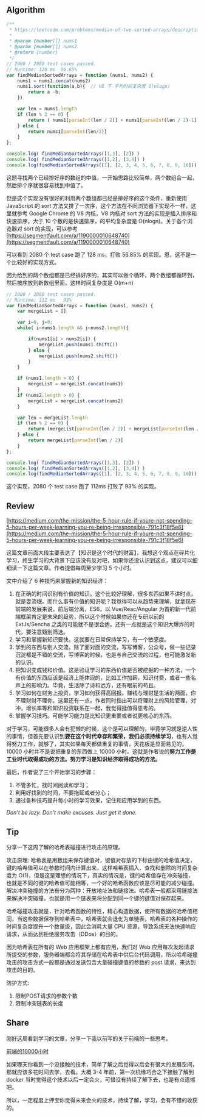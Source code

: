 ## Algorithm
```javascript
/**
 * https://leetcode.com/problems/median-of-two-sorted-arrays/description/
 * 
 * @param {number[]} nums1
 * @param {number[]} nums2
 * @return {number}
 */
// 2080 / 2080 test cases passed.
// Runtime: 128 ms  56.85%
var findMedianSortedArrays = function (nums1, nums2) {
    nums1 = nums1.concat(nums2)
    nums1.sort(function(a,b){  // V8 下 平均时间复杂度 O(nlogn)
        return a -b;
    })

    var len = nums1.length
    if (len % 2 == 0) {
        return ( nums1[parseInt(len / 2)] + nums1[parseInt(len / 2)-1] ) / 2
    } else {
        return nums1[parseInt(len/2)]
    }
};

console.log( findMedianSortedArrays([1,3], [2]) )
console.log( findMedianSortedArrays([1,2], [3,4]) )
console.log(findMedianSortedArrays([1], [2, 3, 4, 5, 6, 7, 8, 9, 10]))
```

这题寻找两个已经排好序的数组的中值，一开始思路比较简单，两个数组合一起，然后排个序就很容易找到中值了。

但是这个实现没有很好的利用两个数组都已经是排好序的这个条件，重新使用 JavaScript 的 sort 方法又排了一次序，这个方法在不同浏览器下实现不一样，这里就参考 Google Chrome 的 V8 内核，V8 内核对 sort 方法的实现是插入排序和快速排序，大于 10 个数的是快速排序，的平均复杂度是 O(nlogn)。关于各个浏览器对 sort 的实现，可以参考 [https://segmentfault.com/a/1190000010648740](https://segmentfault.com/a/1190000010648740)

可以看到 2080 个 test case 跑了 128 ms，打败 56.85% 的实现。恩，这不是一个比较好的实现方式。

因为给到的两个数组都是已经排好序的，其实可以做个循环，两个数组都循环到，然后按序放到新数组里面，这样时间复杂度是 O(m+n)

```javascript
// 2080 / 2080 test cases passed.
// Runtime: 112 ms   93%
var findMedianSortedArrays = function (nums1, nums2) {
    var mergeList = []

    var i=0, j=0;
    while( i<nums1.length && j<nums2.length){

        if(nums1[i] < nums2[i]) {
            mergeList.push(nums1.shift())
        } else {
            mergeList.push(nums2.shift())
        }
    }

    if (nums1.length > 0) {
        mergeList = mergeList.concat(nums1)
    }
    if (nums2.length > 0) {
        mergeList = mergeList.concat(nums2)
    }

    var len = mergeList.length
    if (len % 2 == 0) {
        return (mergeList[parseInt(len / 2)] + mergeList[parseInt(len / 2) - 1]) / 2
    } else {
        return mergeList[parseInt(len / 2)]
    }
};

console.log( findMedianSortedArrays([1,3], [2]) )
console.log( findMedianSortedArrays([1,2], [3,4]) )
console.log(findMedianSortedArrays([1], [2, 3, 4, 5, 6, 7, 8, 9, 10]))
```

这个实现，2080 个 test case 跑了 112ms 打败了 93% 的实现。


## Review
[https://medium.com/the-mission/the-5-hour-rule-if-youre-not-spending-5-hours-per-week-learning-you-re-being-irresponsible-791c3f18f5e6](https://medium.com/the-mission/the-5-hour-rule-if-youre-not-spending-5-hours-per-week-learning-you-re-being-irresponsible-791c3f18f5e6)

这篇文章前面大段主要表达了【知识是这个时代的财富】，我想这个观点在碎片化学习，终生学习的大背景下应该没有反对吧，如果你还没认识到这点，建议可以细细读一下这篇文章。作者提倡每周至少学习 5 个小时。

文中介绍了 6 种技巧来掌握新的知识经济：

1. 在正确的时间识别有价值的知识。这个比较好理解，很多东西如果不讲时点，就是耍流氓。而什么事有价值的知识呢？我觉得可以从趋势来理解，就拿现在前端的发展来说，前后端分离，ES6，以 Vue/Reac/Angular 为首的新一代前端框架肯定是未来的趋势，所以这个时候如果你还在专研以前的 ExtJs/Sencha 之类的可能就不是很合适。还有一点就是这个知识大爆炸的时代，要注意甄别筛选。
2. 学习和掌握新知识要快。这就要在日常保持学习，有一个敏感度。
3. 学到的东西与别人交流。除了面对面的交流，写写博客，公众号，做一些记录沉淀都是不错的交流，写博客的时候，也是与自己交流的过程，也可能激发新的认识。
4. 把知识变成钱和价值。这是验证学习的东西价值是否被挖掘的一种方法，一个有价值的东西应该是经济上能体现的，比如工作加薪，知识付费，或者一些名声上的影响力。毕竟，生活除了诗和远方，还有眼前的苟且。
5. 学习如何在财务上投资，学习如何获得高回报。赚钱与理财是生活的两面，你不理财财不理你。这里还有一点，作者同时指出可以将理财上的风险管理，对冲，增长率等和知识投资联系在一起，我觉得挺值得思考的。
6. 掌握学习技巧。可能学习能力是比知识更重要或者说更核心的东西。

对于学习，可能很多人会有犯懒的时候，这个是可以理解的，毕竟学习就是逆人性的事情，但首先要认识到**要在这个时代幸存和繁荣，我们必须持续学习**，也有人觉得努力工作，就够了，其实如果每天都做重复的事情，天花板是显而易见的，10000 小时并不是说把重复的东西做上 10000 小时。这就是作者说的**努力工作是工业时代取得成功的方法。努力学习是知识经济取得成功的方法。**

最后，作者说了三个开始学习的步骤：
1. 不管多忙，找时间阅读和学习；
2. 利用好找到的时间，不要拖延或者分心；
3. 通过各种技巧提升每小时的学习效果，记住和应用学到的东西。

*Don’t be lazy. Don’t make excuses. Just get it done.*


## Tip

分享一下这周了解的哈希表碰撞进行攻击的原理。

攻击原理:
哈希表是用数组来保存键值对，键值对存放的下标由键的哈希值决定，键的哈希值可以在参数时间内计算出来，这样哈希表插入、查找和删除的时间复杂度为 O(1)，但是这是理想的情况下，真实的情况是，键的哈希值存在冲突碰撞，也就是不同的键的哈希值可能相等，一个好的哈希函数应该是尽可能的减少碰撞。解决冲突碰撞的方法有分为两种：开放地址法和链接法。哈希表一般都采用链接法来解决冲突碰撞，也就是用一个链表来将分配到同一个键的键值对保存起来。

哈希碰撞攻击就是，针对哈希函数的特性，精心构造数据，使所有数据的哈希值相同，当这些数据保存到哈希表中，哈希表就会退化为单链表，哈希表的各种操作的时间复杂度提升一个数量级，因此会消耗大量 CPU 资源，导致系统无法快速响应请求，从而达到拒绝服务攻击（DDos）的目的。

因为哈希表在所有的 Web 应用框架上都有应用，我们对 Web 应用每次发起请求所提交的参数，服务器端都会将其存储在哈希表中供后台代码调用，所以哈希碰撞攻击的攻击方式一般都是通过发送包含大量碰撞键值的参数的 post 请求，来达到攻击的目的。

防护方式:
1. 限制POST请求的参数个数
2. 限制冲突链表的长度


## Share

刚好这周看到学习的文章，分享一下我以前写的关于前端的一些思考。

[前端的10000小时](https://mp.weixin.qq.com/s/XGPPi-EyJC7weDqIZFm2dg)

如果哪天你看到一个没接触的技术，简单了解之后觉得以后会有很大的发展空间，那就应该多花时间去学，去看。大概 3-4 年前，第一次机缘巧合之下接触了解到 docker 当时觉得这个技术以后一定会火，可惜没有持续了解下去，也是有点遗憾吧。

所以，一定程度上押宝你觉得未来会火的技术，持续了解，学习，会有不错的收获的。


